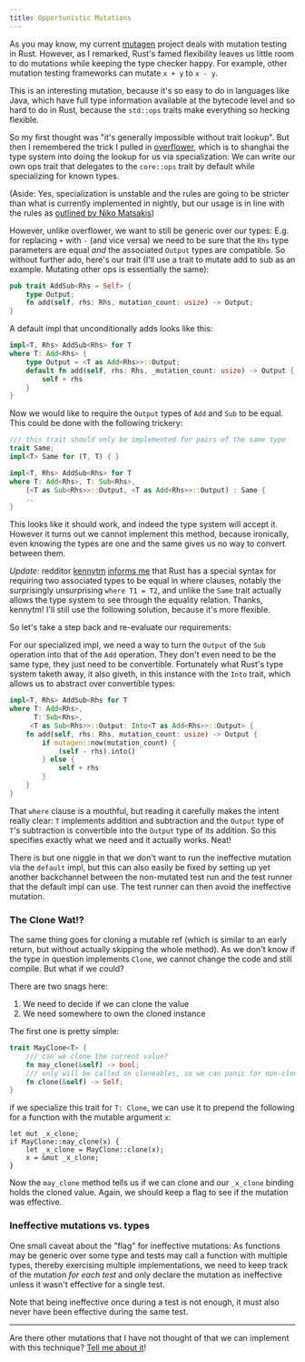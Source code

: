 ```yaml
---
title: Opportunistic Mutations
---
```


As you may know, my current [mutagen](https://github.com/llogiq/mutagen)
project deals with mutation testing in Rust. However, as I remarked, Rust's
famed flexibility leaves us little room to do mutations while keeping the type
checker happy. For example, other mutation testing frameworks can mutate
`x + y` to `x - y`.

This is an interesting mutation, because it's so easy to do in languages like
Java, which have full type information available at the bytecode level and so
hard to do in Rust, because the `std::ops` traits make everything so hecking
flexible.

So my first thought was "it's generally impossible without trait lookup". But
then I remembered the trick I pulled in
[overflower](https://github.com/llogiq/overflower), which is to shanghai the
type system into doing the lookup for us via specialization: We can write our
own ops trait that delegates to the `core::ops` trait by default while
specializing for known types.

(Aside: Yes, specialization is unstable and the rules are going to be stricter
than what is currently implemented in nightly, but our usage is in line with
the rules as [outlined by Niko Matsakis])

[outlined by Niko Matsakis]: http://smallcultfollowing.com/babysteps/blog/2018/02/09/maximally-minimal-specialization-always-applicable-impls/ "Maximally Minimal Specialization"

However, unlike overflower, we want to still be generic over our types: E.g.
for replacing `+` with `-` (and vice versa) we need to be sure that the `Rhs`
type parameters are equal *and* the associated `Output` types are compatible.
So without further ado, here's our trait (I'll use a trait to mutate add to
sub as an example. Mutating other ops is essentially the same):

```rust
pub trait AddSub<Rhs = Self> {
    type Output;
    fn add(self, rhs: Rhs, mutation_count: usize) -> Output;
}
```

A default impl that unconditionally adds looks like this:

```rust
impl<T, Rhs> AddSub<Rhs> for T
where T: Add<Rhs> {
    type Output = <T as Add<Rhs>>::Output;
    default fn add(self, rhs: Rhs, _mutation_count: usize) -> Output {
        self + rhs
    }
}
```

Now we would like to require the `Output` types of `Add` and `Sub` to be equal.
This could be done with the following trickery:

```rust
/// this trait should only be implemented for pairs of the same type
trait Same;
impl<T> Same for (T, T) { }

impl<T, Rhs> AddSub<Rhs> for T
where T: Add<Rhs>, T: Sub<Rhs>,
    (<T as Sub<Rhs>>::Output, <T as Add<Rhs>>::Output) : Same {
    ..
}
```

This looks like it should work, and indeed the type system will accept it.
However it turns out we cannot implement this method, because ironically, even
knowing the types are one and the same gives us no way to convert between them.

*Update:* redditor [kennytm](https://reddit.com/user/kennytm)
[informs me](https://www.reddit.com/r/rust/comments/81pth8/blog_opportunistic_mutations_for_the_mutagen_rust/dv4oqrl/)
that Rust has a special syntax for requiring two associated types to be equal
in where clauses, notably the surprisingly unsurprising `where T1 = T2`, and
unlike the `Same` trait actually allows the type system to see through the
equality relation. Thanks, kennytm! I'll still use the following solution,
because it's more flexible.

So let's take a step back and re-evaluate our requirements:

For our specialized impl, we need a way to turn the `Output` of the `Sub`
operation into that of the `Add` operation. They don't even need to be the same
type, they just need to be convertible. Fortunately what Rust's type system
taketh away, it also giveth, in this instance with the `Into` trait, which
allows us to abstract over convertible types:

```rust
impl<T, Rhs> AddSub<Rhs for T
where T: Add<Rhs>,
      T: Sub<Rhs>,
     <T as Sub<Rhs>>::Output: Into<T as Add<Rhs>>::Output> {
    fn add(self, rhs: Rhs, mutation_count: usize) -> Output {
        if mutagen::now(mutation_count) {
            (self - rhs).into()
        } else {
            self + rhs
        }
    }
}
```

That `where` clause is a mouthful, but reading it carefully makes the intent
really clear: `T` implements addition and subtraction and the `Output` type of
`T`'s subtraction is convertible into the `Output` type of its addition. So
this specifies exactly what we need and it actually works. Neat!

There is but one niggle in that we don't want to run the ineffective mutation
via the `default` impl, but this can also easily be fixed by setting up yet
another backchannel between the non-mutated test run and the test runner that
the default impl can use. The test runner can then avoid the ineffective
mutation.

### The Clone Wat!?

The same thing goes for cloning a mutable ref (which is similar to an early
return, but without actually skipping the whole method). As we don't know if
the type in question implements `Clone`, we cannot change the code and still
compile. But what if we could?

There are two snags here:

1. We need to decide if we can clone the value
2. We need somewhere to own the cloned instance

The first one is pretty simple:

```rust
trait MayClone<T> {
    /// can we clone the current value?
    fn may_clone(&self) -> bool;
    /// only will be called on cloneables, so we can panic for non-cloneables
    fn clone(&self) -> Self;
}
```

if we specialize this trait for `T: Clone`, we can use it to prepend the
following for a function with the mutable argument `x`:

```
let mut _x_clone;
if MayClone::may_clone(x) {
    let _x_clone = MayClone::clone(x);
    x = &mut _x_clone;
}
```

Now the `may_clone` method tells us if we can clone and our `_x_clone` binding
holds the cloned value. Again, we should keep a flag to see if the mutation
was effective.

### Ineffective mutations vs. types

One small caveat about the "flag" for ineffective mutations: As functions may
be generic over some type and tests may call a function with multiple types,
thereby exercising multiple implementations, we need to keep track of the
mutation *for each test* and only declare the mutation as ineffective unless it
wasn't effective for a single test.

Note that being ineffective once during a test is not enough, it must also
never have been effective during the same test.

-----

Are there other mutations that I have not thought of that we can implement with
this technique? [Tell me about it](https://github.com/llogiq/mutagen/issues)!
